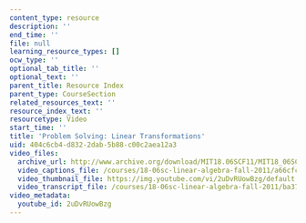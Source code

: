 ```yaml
---
content_type: resource
description: ''
end_time: ''
file: null
learning_resource_types: []
ocw_type: ''
optional_tab_title: ''
optional_text: ''
parent_title: Resource Index
parent_type: CourseSection
related_resources_text: ''
resource_index_text: ''
resourcetype: Video
start_time: ''
title: 'Problem Solving: Linear Transformations'
uid: 404c6cb4-d832-2dab-5b88-c00c2aea12a3
video_files:
  archive_url: http://www.archive.org/download/MIT18.06SCF11/MIT18_06SC_110714_N2_300k.mp4
  video_captions_file: /courses/18-06sc-linear-algebra-fall-2011/a66cfc55e6e85ebfbfcf1992ec3f3e20_2uDvRUowBzg.vtt
  video_thumbnail_file: https://img.youtube.com/vi/2uDvRUowBzg/default.jpg
  video_transcript_file: /courses/18-06sc-linear-algebra-fall-2011/ba37cda59a77cb70a283aabd357f0c6e_2uDvRUowBzg.pdf
video_metadata:
  youtube_id: 2uDvRUowBzg
---
```

